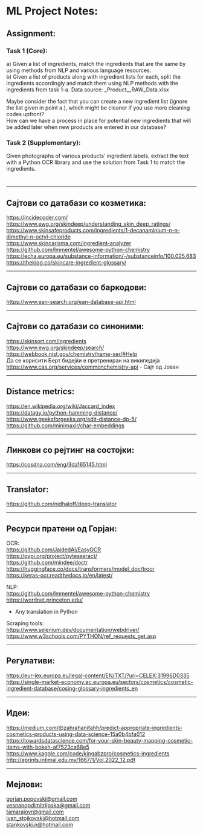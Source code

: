 # ML Project Notes:

## Assignment:    
### Task 1 (Core):      
a) Given a list of ingredients, match the ingredients that are the same by using methods from NLP and various language resources.      
b) Given a list of products along with ingredient lists for each, split the ingredients accordingly and match them using NLP methods with the ingredients from task 1-a. Data source: _Product__RAW_Data.xlsx

Maybe consider the fact that you can create a new ingredient list (ignore the list given in point a.), which might be cleaner if you use more cleaning codes upfront?             
How can we have a process in place for potential new ingredients that will be added later when new products are entered in our database?


### Task 2 (Supplementary):    
Given photographs of various products’ ingredient labels, extract the text with a Python OCR library and use the solution from Task 1 to match the ingredients. 

#

---

## Сајтови со датабази со козметика:
https://incidecoder.com/     
https://www.ewg.org/skindeep/understanding_skin_deep_ratings/     
https://www.skinsafeproducts.com/ingredients/1-decanaminium-n-n-dimethyl-n-octyl-chloride     
https://www.skincarisma.com/ingredient-analyzer     
https://github.com/lmmentel/awesome-python-chemistry       
https://echa.europa.eu/substance-information/-/substanceinfo/100.025.683    
https://theklog.co/skincare-ingredient-glossary/

---

## Сајтови со датабази со баркодови:      
https://www.ean-search.org/ean-database-api.html

---


## Сајтови со датабази со синоними:
https://skinsort.com/ingredients    
https://www.ewg.org/skindeep/search/
https://webbook.nist.gov/chemistry/name-ser/#Help        
Да се корисити Берт бидејќи е претрениран на википедија        
https://www.cas.org/services/commonchemistry-api   - Сајт од Јован     

---

## Distance metrics:       
https://en.wikipedia.org/wiki/Jaccard_index     
https://datagy.io/python-hamming-distance/     
https://www.geeksforgeeks.org/edit-distance-dp-5/     
https://github.com/minimaxir/char-embeddings     


---

## Линкови со рејтинг на состојки:    
https://cosdna.com/eng/3da165145.html     

---

## Translator:     
https://github.com/nidhaloff/deep-translator     

---

## Ресурси пратени од Горјан:
OCR:       
https://github.com/JaidedAI/EasyOCR      
https://pypi.org/project/pytesseract/    
https://github.com/mindee/doctr    
https://huggingface.co/docs/transformers/model_doc/trocr    
https://keras-ocr.readthedocs.io/en/latest/    

NLP:    
https://github.com/lmmentel/awesome-python-chemistry    
https://wordnet.princeton.edu/    
+ Any translation in Python

Scraping tools:     
https://www.selenium.dev/documentation/webdriver/      
https://www.w3schools.com/PYTHON/ref_requests_get.asp      

---

## Регулативи:
https://eur-lex.europa.eu/legal-content/EN/TXT/?uri=CELEX:31996D0335     
https://single-market-economy.ec.europa.eu/sectors/cosmetics/cosmetic-ingredient-database/cosing-glossary-ingredients_en

---

## Идеи:
https://medium.com/@zahrahanifahh/predict-appropriate-ingredients-cosmetics-products-using-data-science-15a0b4bfa012        
https://towardsdatascience.com/for-your-skin-beauty-mapping-cosmetic-items-with-bokeh-af7523ca68e5       
https://www.kaggle.com/code/kingabzpro/cosmetics-ingredients       
http://eprints.intimal.edu.my/1667/1/Vol.2022_12.pdf       

---

## Мејлови:
gorjan.popovski@gmail.com     
vesnapopdimitrijoska@gmail.com     
tamarajovr@gmail.com     
ivan_stojkovski@hotmail.com     
stankovski.n@hotmail.com
